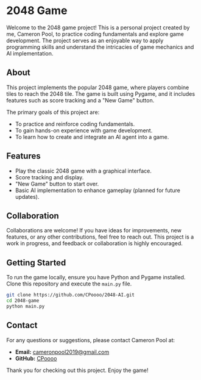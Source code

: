 # 2048 Game

Welcome to the 2048 game project! This is a personal project created by me, Cameron Pool, to practice coding fundamentals and explore game development. The project serves as an enjoyable way to apply programming skills and understand the intricacies of game mechanics and AI implementation.

## About

This project implements the popular 2048 game, where players combine tiles to reach the 2048 tile. The game is built using Pygame, and it includes features such as score tracking and a "New Game" button. 

The primary goals of this project are:
- To practice and reinforce coding fundamentals.
- To gain hands-on experience with game development.
- To learn how to create and integrate an AI agent into a game.

## Features

- Play the classic 2048 game with a graphical interface.
- Score tracking and display.
- "New Game" button to start over.
- Basic AI implementation to enhance gameplay (planned for future updates).

## Collaboration

Collaborations are welcome! If you have ideas for improvements, new features, or any other contributions, feel free to reach out. This project is a work in progress, and feedback or collaboration is highly encouraged.

## Getting Started

To run the game locally, ensure you have Python and Pygame installed. Clone this repository and execute the `main.py` file.

```bash
git clone https://github.com/CPoooo/2048-AI.git
cd 2048-game
python main.py
```

## Contact

For any questions or suggestions, please contact Cameron Pool at:

- **Email:** cameronpool2019@gmail.com
- **GitHub:** [CPoooo](https://github.com/CPoooo)

Thank you for checking out this project. Enjoy the game!
